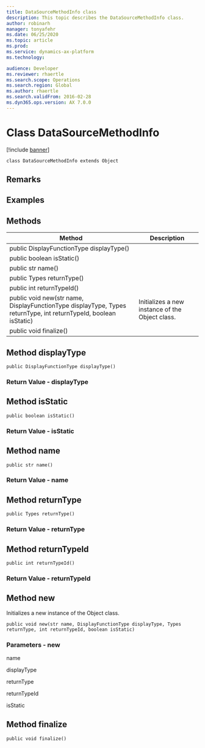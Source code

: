 ```yaml
---
title: DataSourceMethodInfo class
description: This topic describes the DataSourceMethodInfo class.
author: robinarh
manager: tonyafehr
ms.date: 06/25/2020
ms.topic: article
ms.prod: 
ms.service: dynamics-ax-platform
ms.technology: 

audience: Developer
ms.reviewer: rhaertle
ms.search.scope: Operations
ms.search.region: Global
ms.author: rhaertle
ms.search.validFrom: 2016-02-28
ms.dyn365.ops.version: AX 7.0.0
---
```


# Class DataSourceMethodInfo

[!include [banner](../includes/banner.md)]

```xpp
class DataSourceMethodInfo extends Object
```

## Remarks

## Examples

## Methods

| Method                                                                                                           | Description                                     |
|------------------------------------------------------------------------------------------------------------------|-------------------------------------------------|
| public DisplayFunctionType displayType()                                                                         |                                                 |
| public boolean isStatic()                                                                                        |                                                 |
| public str name()                                                                                                |                                                 |
| public Types returnType()                                                                                        |                                                 |
| public int returnTypeId()                                                                                        |                                                 |
| public void new(str name, DisplayFunctionType displayType, Types returnType, int returnTypeId, boolean isStatic) | Initializes a new instance of the Object class. |
| public void finalize()                                                                                           |                                                 |

## Method displayType

```xpp
public DisplayFunctionType displayType()
```

### Return Value - displayType

## Method isStatic

```xpp
public boolean isStatic()
```

### Return Value - isStatic

## Method name

```xpp
public str name()
```

### Return Value - name

## Method returnType

```xpp
public Types returnType()
```

### Return Value - returnType

## Method returnTypeId

```xpp
public int returnTypeId()
```

### Return Value - returnTypeId

## Method new

Initializes a new instance of the Object class.

```xpp
public void new(str name, DisplayFunctionType displayType, Types returnType, int returnTypeId, boolean isStatic)
```

### Parameters - new

name  

<!-- -->

displayType  

<!-- -->

returnType  

<!-- -->

returnTypeId  

<!-- -->

isStatic  

## Method finalize

```xpp
public void finalize()
```

